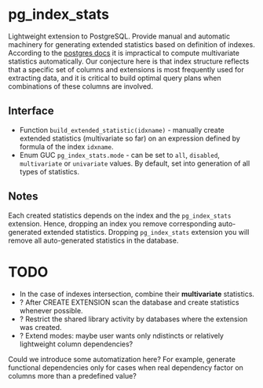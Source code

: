 # pg_index_stats
Lightweight extension to PostgreSQL. Provide manual and automatic machinery for generating extended statistics based on definition of indexes.
According to the [postgres docs](https://www.postgresql.org/docs/current/planner-stats.html#PLANNER-STATS-EXTENDED) it is impractical to compute multivariate statistics automatically. Our conjecture here is that index structure reflects that a specific set of columns and extensions is most frequently used for extracting data, and it is critical to build optimal query plans when combinations of these columns are involved.

## Interface
* Function `build_extended_statistic(idxname)` - manually create extended statistics (multivariate so far) on an expression defined by formula of the index `idxname`.
* Enum GUC `pg_index_stats.mode` - can be set to `all`, `disabled`, `multivariate` or `univariate` values. By default, set into generation of all types of statistics.

## Notes
Each created statistics depends on the index and the `pg_index_stats` extension. Hence, dropping an index you remove corresponding auto-generated extended statistics. Dropping `pg_index_stats` extension you will remove all auto-generated statistics in the database.

# TODO
* In the case of indexes intersection, combine their **multivariate** statistics.
* ? After CREATE EXTENSION scan the database and create statistics whenever possible.
* ? Restrict the shared library activity by databases where the extension was created.
* ? Extend modes: maybe user wants only ndistincts or relatively lightweight column dependencies?

Could we introduce some automatization here? For example, generate functional dependencies only for cases when real dependency factor on columns more than a predefined value?
